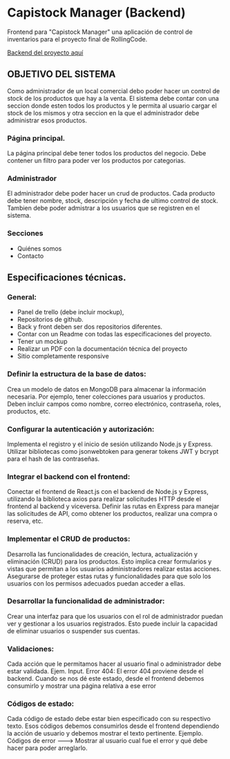 # Capistock Manager (Backend)
Frontend para  "Capistock Manager" una aplicación de control de inventarios  para el proyecto final de RollingCode.

[Backend del proyecto aquí](https://github.com/fbiasuso/capistock-manager-backend)

## OBJETIVO DEL SISTEMA

Como administrador de un local comercial debo poder hacer un control de stock de los
productos que hay a la venta.
El sistema debe contar con una seccion donde esten todos los productos y le permita al
usuario cargar el stock de los mismos y otra seccion en la que el administrador debe
administrar esos productos.

### Página principal.
La página principal debe tener todos los productos del negocio. Debe contener un filtro
para poder ver los productos por categorias.

### Administrador
El administrador debe poder hacer un crud de productos. Cada producto debe tener
nombre, stock, descripción y fecha de ultimo control de stock.
Tambien debe poder admistrar a los usuarios que se registren en el sistema.

### Secciones
- Quiénes somos
- Contacto

## Especificaciones técnicas.

### General:
- Panel de trello (debe incluir mockup),
- Repositorios de github.
- Back y front deben ser dos repositorios diferentes.
- Contar con un Readme con todas las especificaciones del proyecto.
- Tener un mockup
- Realizar un PDF con la documentación técnica del proyecto
- Sitio completamente responsive

### Definir la estructura de la base de datos:
Crea un modelo de datos en MongoDB para almacenar la información necesaria. Por
ejemplo,  tener colecciones para usuarios y productos. Deben incluir campos como nombre,
correo electrónico, contraseña, roles, productos, etc.

### Configurar la autenticación y autorización:
Implementa el registro y el inicio de sesión utilizando Node.js y Express. Utilizar bibliotecas
como jsonwebtoken para generar tokens JWT y bcrypt para el hash de las contraseñas. 

### Integrar el backend con el frontend:
Conectar el frontend de React.js con el backend de Node.js y Express, utilizando la biblioteca
axios para realizar solicitudes HTTP desde el frontend al backend y viceversa. Definir las
rutas en Express para manejar las solicitudes de API, como obtener los productos, realizar
una compra o reserva, etc.

### Implementar el CRUD de productos:
Desarrolla las funcionalidades de creación, lectura, actualización y eliminación (CRUD) para
los productos. Esto implica crear formularios y vistas que permitan a los usuarios
administradores realizar estas acciones. Asegurarse de proteger estas rutas y
funcionalidades para que solo los usuarios con los permisos adecuados puedan acceder a
ellas.

### Desarrollar la funcionalidad de administrador:
Crear una interfaz para que los usuarios con el rol de administrador puedan ver y gestionar a
los usuarios registrados. Esto puede incluir la capacidad de eliminar usuarios o suspender
sus cuentas.

### Validaciones:
Cada acción que le permitamos hacer al usuario final o administrador debe estar validada.
Ejem. Input. 
Error 404:
El error 404 proviene desde el backend. Cuando se nos dé este estado, desde el frontend
debemos consumirlo y mostrar una página relativa a ese error

### Códigos de estado:
Cada código de estado debe estar bien especificado con su respectivo texto. Esos códigos
debemos consumirlos desde el frontend dependiendo la acción de usuario y debemos
mostrar el texto pertinente. Ejemplo. Códigos de error ---> Mostrar al usuario cual fue el error
y qué debe hacer para poder arreglarlo.

